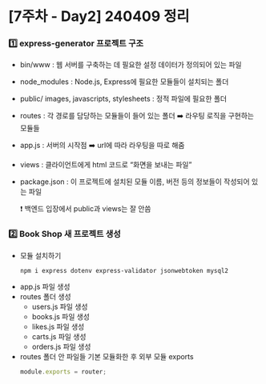 # [7주차 - Day2] 240409 정리

### 1️⃣ express-generator 프로젝트 구조

- bin/www : 웹 서버를 구축하는 데 필요한 설정 데이터가 정의되어 있는 파일
- node_modules : Node.js, Express에 필요한 모듈들이 설치되는 폴더
- public/ images, javascripts, stylesheets : 정적 파일에 필요한 폴더
- routes : 각 경로를 담당하는 모듈들이 들어 있는 폴더
  ➡️ 라우팅 로직을 구현하는 모듈들
- app.js : 서버의 시작점 ➡️ url에 따라 라우팅을 따로 해줌
- views : 클라이언트에게 html 코드로 “화면을 보내는 파일”
- package.json : 이 프로젝트에 설치된 모듈 이름, 버전 등의 정보들이 작성되어 있는 파일

  ❗️ 백엔드 입장에서 public과 views는 잘 안씀

### 2️⃣ Book Shop 새 프로젝트 생성

- 모듈 설치하기
  ```shell
  npm i express dotenv express-validator jsonwebtoken mysql2
  ```
- app.js 파일 생성
- routes 폴더 생성
  - users.js 파일 생성
  - books.js 파일 생성
  - likes.js 파일 생성
  - carts.js 파일 생성
  - orders.js 파일 생성
- routes 폴더 안 파일들 기본 모듈화한 후 외부 모듈 exports
  ```javascript
  module.exports = router;
  ```
